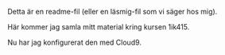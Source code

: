 Detta är en readme-fil (eller en läsmig-fil som vi säger hos mig).

Här kommer jag samla mitt material kring kursen 1ik415.

Nu har jag konfigurerat den med Cloud9.